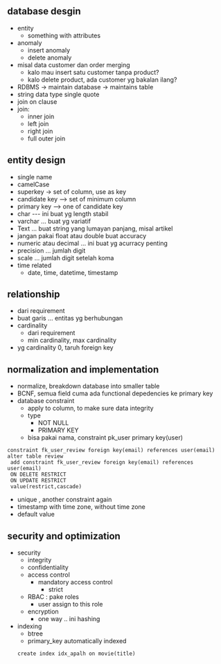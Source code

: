 ## database desgin
- entity
    - something with attributes
- anomaly
    - insert anomaly
    - delete anomaly
- misal data customer dan order merging
    - kalo mau insert satu customer tanpa product?
    - kalo delete product, ada customer yg bakalan ilang?
- RDBMS -> maintain database -> maintains table
- string data type single quote
- join on clause
- join:
    - inner join
    - left join
    - right join
    - full outer join

## entity design
- single name
- camelCase
- superkey -> set of column, use as key
- candidate key --> set of minimum column
- primary key -->  one of candidate key
- char --- ini buat yg length stabil
- varchar ... buat yg variatif
- Text ... buat string yang lumayan panjang, misal artikel
- jangan pakai float atau double buat accuracy
- numeric atau decimal ... ini buat yg acurracy penting
- precision ... jumlah digit
- scale ... jumlah digit setelah koma
- time related
    - date, time, datetime, timestamp

## relationship
- dari requirement
- buat garis ... entitas yg berhubungan
- cardinality
    - dari requirement
    - min cardinality, max cardinality
- yg cardinality 0, taruh foreign key

## normalization and implementation
- normalize, breakdown database into smaller table
- BCNF, semua field cuma ada functional depedencies ke primary key
- database constraint
    - apply to column, to make sure data integrity
    - type
        - NOT NULL
        - PRIMARY KEY
    - bisa pakai nama, constraint pk_user primary key(user)
```
constraint fk_user_review foreign key(email) references user(email)
alter table review
 add constraint fk_user_review foreign key(email) references user(email)
 ON DELETE RESTRICT
 ON UPDATE RESTRICT
 value(restrict,cascade)
```
-  unique , another constraint again
-  timestamp with time zone, without time zone
- default value

## security and optimization
- security
    - integrity
    - confidentiality
    - access control
        - mandatory access control
            - strict
    - RBAC : pake roles
        - user assign to this role
    - encryption
        - one way .. ini hashing
- indexing
    - btree
    - primary_key automatically indexed
    ```
    create index idx_apalh on movie(title)
    ```

        